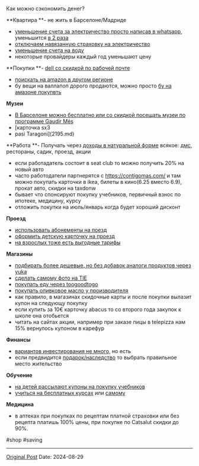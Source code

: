 Как можно сэкономить денег?

**Квартира
**- не жить в Барселоне/Мадриде
- [уменьшение счета за электричество просто написав в whatsapp,](2185.md) уменьшится [в 2 раза](2522.md)
- [отключаем навязанную страховку на электричество](2186.md)
- [уменьшение счета на воду](2488.md)
- некоторые провайдеры каждый год уменьшают цену

**Покупки
**- [dell со скидкой по рабочей почте](484.md)
- [поискать на amazon в другом регионе](985.md)
- бу вещи на валлапоп дорого продаются, можно просто [бу на амазоне покупвть](2406.md)

**Музеи**
- [В Барселоне можно бесплатно или со скидкой посещать музеи  по программе Gaudir Més](2417.md)
- [карточка sx3
- pasi Taragoni](2195.md)

**Работа
**- Получать через [доходы в натуральной форме](2183.md) всякое: [дмс,](496.md) рестораны, садик, проезд, акции
- если работадатель состоит в seat club то можно получить 20% на новый авто
- часто работодатели партнерятся с https://contigomas.com/ и там можно покупать карточки в ikea, билеты в кино(6.25 вместо 6.9), прокат авто, скидки на taxdonw
- бывает что спонсируют покупку учебников, первичный взнос по ипотеке, медицину, курсу
- отложить покупки на июль/январь когда будет хороший дисконт

**Проезд**
- [использовать абонементы на поезд](2392.md)
- [оформить детскую карточку на проезд](599.md)
- [на взрослых тоже есть выгодные тарифы](923.md)

**Магазины**
- [подбирать более дешевые, но без добавок аналоги продуктов через yuka](1216.md)
- [сделать самому фото на TIE](2402.md)
- [покупать еду через toogoodtogo](804.md)
- [покупать оливковое масло у производителя](1376.md)
- как правило, в магазинах скидочные карты и после покупки вылазит купон на следующу покупку
- если купить за 10€ карточку abacus то со второго года закупок к школе она отобьется
- читать на сайтах акции, например при заказе пицы в telepizza нам 15% вернулось купоном в карефур

**Финансы**
- [вариантов инвестирования не много,](2360.md) но есть
- если предвидится [подарок/наследство](2404.md) то выбрать правильное место жительство 

**Обучение**
- [на детей рассылают купоны на покупку учебников](1359.md)
- [учиться на бесплатных курсах](997.md) или [самому](998.md)

**Медицина**
- в аптеках при покупках по рецептам платной страховки или без рецепта платишь 100% цены, при покупке по Catsalut скидки до 90%.

#shop #saving

---
[Original Post](https://t.me/lev2tarragona/2541)
Date: 2024-08-29
